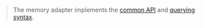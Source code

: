 <!-- markdownlint-disable MD041 -->

<BlockQuote>

The memory adapter implements the [common API](./common-api) and [querying syntax](./common-query-syntax).

</BlockQuote>
